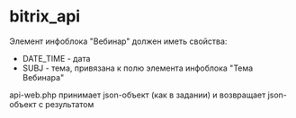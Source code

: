 # bitrix_api
Элемент инфоблока "Вебинар" должен иметь свойства:
- DATE_TIME - дата
- SUBJ - тема, привязана к полю элемента инфоблока "Тема Вебинара"

api-web.php принимает json-объект (как в задании) и возвращает json-объект с результатом
